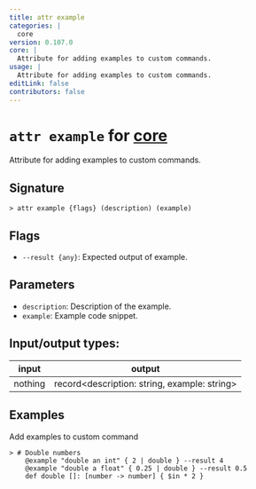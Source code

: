 ```yaml
---
title: attr example
categories: |
  core
version: 0.107.0
core: |
  Attribute for adding examples to custom commands.
usage: |
  Attribute for adding examples to custom commands.
editLink: false
contributors: false
---
```

<!-- This file is automatically generated. Please edit the command in https://github.com/nushell/nushell instead. -->

# `attr example` for [core](/commands/categories/core.md)

<div class='command-title'>Attribute for adding examples to custom commands.</div>

## Signature

```> attr example {flags} (description) (example)```

## Flags

 -  `--result {any}`: Expected output of example.

## Parameters

 -  `description`: Description of the example.
 -  `example`: Example code snippet.


## Input/output types:

| input   | output                                       |
| ------- | -------------------------------------------- |
| nothing | record&lt;description: string, example: string&gt; |
## Examples

Add examples to custom command
```nu
> # Double numbers
    @example "double an int" { 2 | double } --result 4
    @example "double a float" { 0.25 | double } --result 0.5
    def double []: [number -> number] { $in * 2 }

```
